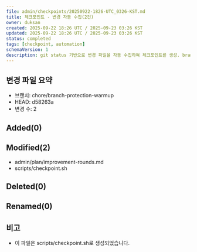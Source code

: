 ```yaml
---
file: admin/checkpoints/20250922-1826-UTC_0326-KST.md
title: 체크포인트 - 변경 자동 수집(2건)
owner: duksan
created: 2025-09-22 18:26 UTC / 2025-09-23 03:26 KST
updated: 2025-09-22 18:26 UTC / 2025-09-23 03:26 KST
status: completed
tags: [checkpoint, automation]
schemaVersion: 1
description: git status 기반으로 변경 파일을 자동 수집하여 체크포인트를 생성. branch=chore/branch-protection-warmup, head=d58263a
---
```


## 변경 파일 요약
- 브랜치: chore/branch-protection-warmup
- HEAD: d58263a
- 변경 수: 2

## Added(0)

## Modified(2)
- admin/plan/improvement-rounds.md
- scripts/checkpoint.sh

## Deleted(0)

## Renamed(0)

## 비고
- 이 파일은 scripts/checkpoint.sh로 생성되었습니다.
